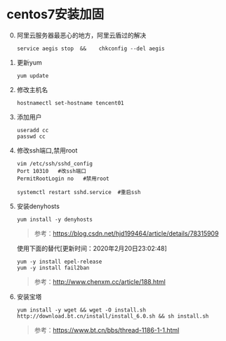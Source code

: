 # centos7安装加固

0. 阿里云服务器最恶心的地方，阿里云盾过的解决
    ``` shell
    service aegis stop  &&    chkconfig --del aegis
    ```


1.  更新yum
     ```shell
     yum update
     ```

2.  修改主机名
    ```shell
    hostnamectl set-hostname tencent01
    ```

3.  添加用户
    ```shell
    useradd cc
    passwd cc 
    ```

4.  修改ssh端口,禁用root
    ```shell
    vim /etc/ssh/sshd_config
    Port 10310   #改ssh端口
    PermitRootLogin no   #禁用root

    systemctl restart sshd.service  #重启ssh
    ```

5.  安装denyhosts
    ```shell
    yum install -y denyhosts
    ```
    > 参考：https://blog.csdn.net/hjd199464/article/details/78315909

    使用下面的替代[更新时间：2020年2月20日23:02:48]
    
    ```shell 
    yum -y install epel-release
    yum -y install fail2ban
    ```
    > 参考：http://www.chenxm.cc/article/188.html

6.  安装宝塔
    ```shell
    yum install -y wget && wget -O install.sh http://download.bt.cn/install/install_6.0.sh && sh install.sh
    ```
    > 参考：https://www.bt.cn/bbs/thread-1186-1-1.html
